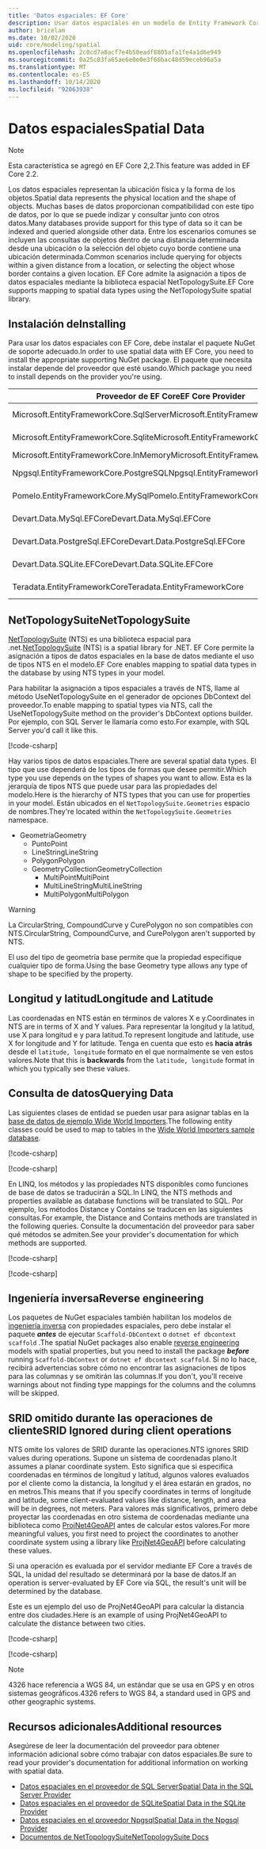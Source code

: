 ```yaml
---
title: 'Datos espaciales: EF Core'
description: Usar datos espaciales en un modelo de Entity Framework Core
author: bricelam
ms.date: 10/02/2020
uid: core/modeling/spatial
ms.openlocfilehash: 2c0cd7a8acf7e4b58eadf8805afa1fe4a1d6e949
ms.sourcegitcommit: 0a25c03fa65ae6e0e0e3f66bac48d59eceb96a5a
ms.translationtype: MT
ms.contentlocale: es-ES
ms.lasthandoff: 10/14/2020
ms.locfileid: "92063938"
---
```

# <a name="spatial-data"></a><span data-ttu-id="6e5df-103">Datos espaciales</span><span class="sxs-lookup"><span data-stu-id="6e5df-103">Spatial Data</span></span>

> [!NOTE]
> <span data-ttu-id="6e5df-104">Esta característica se agregó en EF Core 2,2.</span><span class="sxs-lookup"><span data-stu-id="6e5df-104">This feature was added in EF Core 2.2.</span></span>

<span data-ttu-id="6e5df-105">Los datos espaciales representan la ubicación física y la forma de los objetos.</span><span class="sxs-lookup"><span data-stu-id="6e5df-105">Spatial data represents the physical location and the shape of objects.</span></span> <span data-ttu-id="6e5df-106">Muchas bases de datos proporcionan compatibilidad con este tipo de datos, por lo que se puede indizar y consultar junto con otros datos.</span><span class="sxs-lookup"><span data-stu-id="6e5df-106">Many databases provide support for this type of data so it can be indexed and queried alongside other data.</span></span> <span data-ttu-id="6e5df-107">Entre los escenarios comunes se incluyen las consultas de objetos dentro de una distancia determinada desde una ubicación o la selección del objeto cuyo borde contiene una ubicación determinada.</span><span class="sxs-lookup"><span data-stu-id="6e5df-107">Common scenarios include querying for objects within a given distance from a location, or selecting the object whose border contains a given location.</span></span> <span data-ttu-id="6e5df-108">EF Core admite la asignación a tipos de datos espaciales mediante la biblioteca espacial NetTopologySuite.</span><span class="sxs-lookup"><span data-stu-id="6e5df-108">EF Core supports mapping to spatial data types using the NetTopologySuite spatial library.</span></span>

## <a name="installing"></a><span data-ttu-id="6e5df-109">Instalación de</span><span class="sxs-lookup"><span data-stu-id="6e5df-109">Installing</span></span>

<span data-ttu-id="6e5df-110">Para usar los datos espaciales con EF Core, debe instalar el paquete NuGet de soporte adecuado.</span><span class="sxs-lookup"><span data-stu-id="6e5df-110">In order to use spatial data with EF Core, you need to install the appropriate supporting NuGet package.</span></span> <span data-ttu-id="6e5df-111">El paquete que necesita instalar depende del proveedor que esté usando.</span><span class="sxs-lookup"><span data-stu-id="6e5df-111">Which package you need to install depends on the provider you're using.</span></span>

<span data-ttu-id="6e5df-112">Proveedor de EF Core</span><span class="sxs-lookup"><span data-stu-id="6e5df-112">EF Core Provider</span></span>                        | <span data-ttu-id="6e5df-113">Paquete de NuGet espacial</span><span class="sxs-lookup"><span data-stu-id="6e5df-113">Spatial NuGet Package</span></span>
--------------------------------------- | ---------------------
<span data-ttu-id="6e5df-114">Microsoft.EntityFrameworkCore.SqlServer</span><span class="sxs-lookup"><span data-stu-id="6e5df-114">Microsoft.EntityFrameworkCore.SqlServer</span></span> | [<span data-ttu-id="6e5df-115">Microsoft. EntityFrameworkCore. SqlServer. NetTopologySuite</span><span class="sxs-lookup"><span data-stu-id="6e5df-115">Microsoft.EntityFrameworkCore.SqlServer.NetTopologySuite</span></span>](https://www.nuget.org/packages/Microsoft.EntityFrameworkCore.SqlServer.NetTopologySuite)
<span data-ttu-id="6e5df-116">Microsoft.EntityFrameworkCore.Sqlite</span><span class="sxs-lookup"><span data-stu-id="6e5df-116">Microsoft.EntityFrameworkCore.Sqlite</span></span>    | [<span data-ttu-id="6e5df-117">Microsoft. EntityFrameworkCore. SQLite. NetTopologySuite</span><span class="sxs-lookup"><span data-stu-id="6e5df-117">Microsoft.EntityFrameworkCore.Sqlite.NetTopologySuite</span></span>](https://www.nuget.org/packages/Microsoft.EntityFrameworkCore.Sqlite.NetTopologySuite)
<span data-ttu-id="6e5df-118">Microsoft.EntityFrameworkCore.InMemory</span><span class="sxs-lookup"><span data-stu-id="6e5df-118">Microsoft.EntityFrameworkCore.InMemory</span></span>  | [<span data-ttu-id="6e5df-119">NetTopologySuite</span><span class="sxs-lookup"><span data-stu-id="6e5df-119">NetTopologySuite</span></span>](https://www.nuget.org/packages/NetTopologySuite)
<span data-ttu-id="6e5df-120">Npgsql.EntityFrameworkCore.PostgreSQL</span><span class="sxs-lookup"><span data-stu-id="6e5df-120">Npgsql.EntityFrameworkCore.PostgreSQL</span></span>   | [<span data-ttu-id="6e5df-121">Npgsql. EntityFrameworkCore. PostgreSQL. NetTopologySuite</span><span class="sxs-lookup"><span data-stu-id="6e5df-121">Npgsql.EntityFrameworkCore.PostgreSQL.NetTopologySuite</span></span>](https://www.nuget.org/packages/Npgsql.EntityFrameworkCore.PostgreSQL.NetTopologySuite)
<span data-ttu-id="6e5df-122">Pomelo.EntityFrameworkCore.MySql</span><span class="sxs-lookup"><span data-stu-id="6e5df-122">Pomelo.EntityFrameworkCore.MySql</span></span>        | [<span data-ttu-id="6e5df-123">Pomelo. EntityFrameworkCore. MySql. NetTopologySuite</span><span class="sxs-lookup"><span data-stu-id="6e5df-123">Pomelo.EntityFrameworkCore.MySql.NetTopologySuite</span></span>](https://www.nuget.org/packages/Pomelo.EntityFrameworkCore.MySql.NetTopologySuite)
<span data-ttu-id="6e5df-124">Devart.Data.MySql.EFCore</span><span class="sxs-lookup"><span data-stu-id="6e5df-124">Devart.Data.MySql.EFCore</span></span>                | [<span data-ttu-id="6e5df-125">Devart. Data. MySql. EFCore. NetTopologySuite</span><span class="sxs-lookup"><span data-stu-id="6e5df-125">Devart.Data.MySql.EFCore.NetTopologySuite</span></span>](https://www.nuget.org/packages/Devart.Data.MySql.EFCore.NetTopologySuite)
<span data-ttu-id="6e5df-126">Devart.Data.PostgreSql.EFCore</span><span class="sxs-lookup"><span data-stu-id="6e5df-126">Devart.Data.PostgreSql.EFCore</span></span>           | [<span data-ttu-id="6e5df-127">Devart. Data. PostgreSql. EFCore. NetTopologySuite</span><span class="sxs-lookup"><span data-stu-id="6e5df-127">Devart.Data.PostgreSql.EFCore.NetTopologySuite</span></span>](https://www.nuget.org/packages/Devart.Data.PostgreSql.EFCore.NetTopologySuite)
<span data-ttu-id="6e5df-128">Devart.Data.SQLite.EFCore</span><span class="sxs-lookup"><span data-stu-id="6e5df-128">Devart.Data.SQLite.EFCore</span></span>               | [<span data-ttu-id="6e5df-129">Devart. Data. SQLite. EFCore. NetTopologySuite</span><span class="sxs-lookup"><span data-stu-id="6e5df-129">Devart.Data.SQLite.EFCore.NetTopologySuite</span></span>](https://www.nuget.org/packages/Devart.Data.SQLite.EFCore.NetTopologySuite)
<span data-ttu-id="6e5df-130">Teradata.EntityFrameworkCore</span><span class="sxs-lookup"><span data-stu-id="6e5df-130">Teradata.EntityFrameworkCore</span></span>            | [<span data-ttu-id="6e5df-131">Teradata. EntityFrameworkCore. NetTopologySuite</span><span class="sxs-lookup"><span data-stu-id="6e5df-131">Teradata.EntityFrameworkCore.NetTopologySuite</span></span>](https://www.nuget.org/packages/Teradata.EntityFrameworkCore.NetTopologySuite)

## <a name="nettopologysuite"></a><span data-ttu-id="6e5df-132">NetTopologySuite</span><span class="sxs-lookup"><span data-stu-id="6e5df-132">NetTopologySuite</span></span>

<span data-ttu-id="6e5df-133">[NetTopologySuite](https://nettopologysuite.github.io/NetTopologySuite/) (NTS) es una biblioteca espacial para .net.</span><span class="sxs-lookup"><span data-stu-id="6e5df-133">[NetTopologySuite](https://nettopologysuite.github.io/NetTopologySuite/) (NTS) is a spatial library for .NET.</span></span> <span data-ttu-id="6e5df-134">EF Core permite la asignación a tipos de datos espaciales en la base de datos mediante el uso de tipos NTS en el modelo.</span><span class="sxs-lookup"><span data-stu-id="6e5df-134">EF Core enables mapping to spatial data types in the database by using NTS types in your model.</span></span>

<span data-ttu-id="6e5df-135">Para habilitar la asignación a tipos espaciales a través de NTS, llame al método UseNetTopologySuite en el generador de opciones DbContext del proveedor.</span><span class="sxs-lookup"><span data-stu-id="6e5df-135">To enable mapping to spatial types via NTS, call the UseNetTopologySuite method on the provider's DbContext options builder.</span></span> <span data-ttu-id="6e5df-136">Por ejemplo, con SQL Server le llamaría como esto.</span><span class="sxs-lookup"><span data-stu-id="6e5df-136">For example, with SQL Server you'd call it like this.</span></span>

[!code-csharp[](../../../samples/core/Spatial/SqlServer/Models/WideWorldImportersContext.cs?name=snippet_UseNetTopologySuite)]

<span data-ttu-id="6e5df-137">Hay varios tipos de datos espaciales.</span><span class="sxs-lookup"><span data-stu-id="6e5df-137">There are several spatial data types.</span></span> <span data-ttu-id="6e5df-138">El tipo que use dependerá de los tipos de formas que desee permitir.</span><span class="sxs-lookup"><span data-stu-id="6e5df-138">Which type you use depends on the types of shapes you want to allow.</span></span> <span data-ttu-id="6e5df-139">Esta es la jerarquía de tipos NTS que puede usar para las propiedades del modelo.</span><span class="sxs-lookup"><span data-stu-id="6e5df-139">Here is the hierarchy of NTS types that you can use for properties in your model.</span></span> <span data-ttu-id="6e5df-140">Están ubicados en el `NetTopologySuite.Geometries` espacio de nombres.</span><span class="sxs-lookup"><span data-stu-id="6e5df-140">They're located within the `NetTopologySuite.Geometries` namespace.</span></span>

* <span data-ttu-id="6e5df-141">Geometría</span><span class="sxs-lookup"><span data-stu-id="6e5df-141">Geometry</span></span>
  * <span data-ttu-id="6e5df-142">Punto</span><span class="sxs-lookup"><span data-stu-id="6e5df-142">Point</span></span>
  * <span data-ttu-id="6e5df-143">LineString</span><span class="sxs-lookup"><span data-stu-id="6e5df-143">LineString</span></span>
  * <span data-ttu-id="6e5df-144">Polygon</span><span class="sxs-lookup"><span data-stu-id="6e5df-144">Polygon</span></span>
  * <span data-ttu-id="6e5df-145">GeometryCollection</span><span class="sxs-lookup"><span data-stu-id="6e5df-145">GeometryCollection</span></span>
    * <span data-ttu-id="6e5df-146">MultiPoint</span><span class="sxs-lookup"><span data-stu-id="6e5df-146">MultiPoint</span></span>
    * <span data-ttu-id="6e5df-147">MultiLineString</span><span class="sxs-lookup"><span data-stu-id="6e5df-147">MultiLineString</span></span>
    * <span data-ttu-id="6e5df-148">MultiPolygon</span><span class="sxs-lookup"><span data-stu-id="6e5df-148">MultiPolygon</span></span>

> [!WARNING]
> <span data-ttu-id="6e5df-149">La CircularString, CompoundCurve y CurePolygon no son compatibles con NTS.</span><span class="sxs-lookup"><span data-stu-id="6e5df-149">CircularString, CompoundCurve, and CurePolygon aren't supported by NTS.</span></span>

<span data-ttu-id="6e5df-150">El uso del tipo de geometría base permite que la propiedad especifique cualquier tipo de forma.</span><span class="sxs-lookup"><span data-stu-id="6e5df-150">Using the base Geometry type allows any type of shape to be specified by the property.</span></span>

## <a name="longitude-and-latitude"></a><span data-ttu-id="6e5df-151">Longitud y latitud</span><span class="sxs-lookup"><span data-stu-id="6e5df-151">Longitude and Latitude</span></span>

<span data-ttu-id="6e5df-152">Las coordenadas en NTS están en términos de valores X e y.</span><span class="sxs-lookup"><span data-stu-id="6e5df-152">Coordinates in NTS are in terms of X and Y values.</span></span> <span data-ttu-id="6e5df-153">Para representar la longitud y la latitud, use X para longitud e y para latitud.</span><span class="sxs-lookup"><span data-stu-id="6e5df-153">To represent longitude and latitude, use X for longitude and Y for latitude.</span></span> <span data-ttu-id="6e5df-154">Tenga en cuenta que esto es **hacia atrás** desde el `latitude, longitude` formato en el que normalmente se ven estos valores.</span><span class="sxs-lookup"><span data-stu-id="6e5df-154">Note that this is **backwards** from the `latitude, longitude` format in which you typically see these values.</span></span>

## <a name="querying-data"></a><span data-ttu-id="6e5df-155">Consulta de datos</span><span class="sxs-lookup"><span data-stu-id="6e5df-155">Querying Data</span></span>

<span data-ttu-id="6e5df-156">Las siguientes clases de entidad se pueden usar para asignar tablas en la [base de datos de ejemplo Wide World Importers](https://go.microsoft.com/fwlink/?LinkID=800630).</span><span class="sxs-lookup"><span data-stu-id="6e5df-156">The following entity classes could be used to map to tables in the [Wide World Importers sample database](https://go.microsoft.com/fwlink/?LinkID=800630).</span></span>

[!code-csharp[](../../../samples/core/Spatial/SqlServer/Models/City.cs?name=snippet_City)]

[!code-csharp[](../../../samples/core/Spatial/SqlServer/Models/Country.cs?name=snippet_Country)]

<span data-ttu-id="6e5df-157">En LINQ, los métodos y las propiedades NTS disponibles como funciones de base de datos se traducirán a SQL.</span><span class="sxs-lookup"><span data-stu-id="6e5df-157">In LINQ, the NTS methods and properties available as database functions will be translated to SQL.</span></span> <span data-ttu-id="6e5df-158">Por ejemplo, los métodos Distance y Contains se traducen en las siguientes consultas.</span><span class="sxs-lookup"><span data-stu-id="6e5df-158">For example, the Distance and Contains methods are translated in the following queries.</span></span> <span data-ttu-id="6e5df-159">Consulte la documentación del proveedor para saber qué métodos se admiten.</span><span class="sxs-lookup"><span data-stu-id="6e5df-159">See your provider's documentation for which methods are supported.</span></span>

[!code-csharp[](../../../samples/core/Spatial/SqlServer/Program.cs?name=snippet_Distance)]

[!code-csharp[](../../../samples/core/Spatial/SqlServer/Program.cs?name=snippet_Contains)]

## <a name="reverse-engineering"></a><span data-ttu-id="6e5df-160">Ingeniería inversa</span><span class="sxs-lookup"><span data-stu-id="6e5df-160">Reverse engineering</span></span>

<span data-ttu-id="6e5df-161">Los paquetes de NuGet espaciales también habilitan los modelos de [ingeniería inversa](xref:core/managing-schemas/scaffolding) con propiedades espaciales, pero debe instalar el paquete ***antes*** de ejecutar `Scaffold-DbContext` o `dotnet ef dbcontext scaffold` .</span><span class="sxs-lookup"><span data-stu-id="6e5df-161">The spatial NuGet packages also enable [reverse engineering](xref:core/managing-schemas/scaffolding) models with spatial properties, but you need to install the package ***before*** running `Scaffold-DbContext` or `dotnet ef dbcontext scaffold`.</span></span> <span data-ttu-id="6e5df-162">Si no lo hace, recibirá advertencias sobre cómo no encontrar las asignaciones de tipos para las columnas y se omitirán las columnas.</span><span class="sxs-lookup"><span data-stu-id="6e5df-162">If you don't, you'll receive warnings about not finding type mappings for the columns and the columns will be skipped.</span></span>

## <a name="srid-ignored-during-client-operations"></a><span data-ttu-id="6e5df-163">SRID omitido durante las operaciones de cliente</span><span class="sxs-lookup"><span data-stu-id="6e5df-163">SRID Ignored during client operations</span></span>

<span data-ttu-id="6e5df-164">NTS omite los valores de SRID durante las operaciones.</span><span class="sxs-lookup"><span data-stu-id="6e5df-164">NTS ignores SRID values during operations.</span></span> <span data-ttu-id="6e5df-165">Supone un sistema de coordenadas plano.</span><span class="sxs-lookup"><span data-stu-id="6e5df-165">It assumes a planar coordinate system.</span></span> <span data-ttu-id="6e5df-166">Esto significa que si especifica coordenadas en términos de longitud y latitud, algunos valores evaluados por el cliente como la distancia, la longitud y el área estarán en grados, no en metros.</span><span class="sxs-lookup"><span data-stu-id="6e5df-166">This means that if you specify coordinates in terms of longitude and latitude, some client-evaluated values like distance, length, and area will be in degrees, not meters.</span></span> <span data-ttu-id="6e5df-167">Para valores más significativos, primero debe proyectar las coordenadas en otro sistema de coordenadas mediante una biblioteca como [ProjNet4GeoAPI](https://github.com/NetTopologySuite/ProjNet4GeoAPI) antes de calcular estos valores.</span><span class="sxs-lookup"><span data-stu-id="6e5df-167">For more meaningful values, you first need to project the coordinates to another coordinate system using a library like [ProjNet4GeoAPI](https://github.com/NetTopologySuite/ProjNet4GeoAPI) before calculating these values.</span></span>

<span data-ttu-id="6e5df-168">Si una operación es evaluada por el servidor mediante EF Core a través de SQL, la unidad del resultado se determinará por la base de datos.</span><span class="sxs-lookup"><span data-stu-id="6e5df-168">If an operation is server-evaluated by EF Core via SQL, the result's unit will be determined by the database.</span></span>

<span data-ttu-id="6e5df-169">Este es un ejemplo del uso de ProjNet4GeoAPI para calcular la distancia entre dos ciudades.</span><span class="sxs-lookup"><span data-stu-id="6e5df-169">Here is an example of using ProjNet4GeoAPI to calculate the distance between two cities.</span></span>

[!code-csharp[](../../../samples/core/Spatial/Projections/GeometryExtensions.cs?name=snippet_GeometryExtensions)]

[!code-csharp[](../../../samples/core/Spatial/Projections/Program.cs?name=snippet_ProjectTo)]

> [!NOTE]
> <span data-ttu-id="6e5df-170">4326 hace referencia a WGS 84, un estándar que se usa en GPS y en otros sistemas geográficos.</span><span class="sxs-lookup"><span data-stu-id="6e5df-170">4326 refers to WGS 84, a standard used in GPS and other geographic systems.</span></span>

## <a name="additional-resources"></a><span data-ttu-id="6e5df-171">Recursos adicionales</span><span class="sxs-lookup"><span data-stu-id="6e5df-171">Additional resources</span></span>

<span data-ttu-id="6e5df-172">Asegúrese de leer la documentación del proveedor para obtener información adicional sobre cómo trabajar con datos espaciales.</span><span class="sxs-lookup"><span data-stu-id="6e5df-172">Be sure to read your provider's documentation for additional information on working with spatial data.</span></span>

* [<span data-ttu-id="6e5df-173">Datos espaciales en el proveedor de SQL Server</span><span class="sxs-lookup"><span data-stu-id="6e5df-173">Spatial Data in the SQL Server Provider</span></span>](xref:core/providers/sql-server/spatial)
* [<span data-ttu-id="6e5df-174">Datos espaciales en el proveedor de SQLite</span><span class="sxs-lookup"><span data-stu-id="6e5df-174">Spatial Data in the SQLite Provider</span></span>](xref:core/providers/sqlite/spatial)
* [<span data-ttu-id="6e5df-175">Datos espaciales en el proveedor Npgsql</span><span class="sxs-lookup"><span data-stu-id="6e5df-175">Spatial Data in the Npgsql Provider</span></span>](https://www.npgsql.org/efcore/mapping/nts.html)
* [<span data-ttu-id="6e5df-176">Documentos de NetTopologySuite</span><span class="sxs-lookup"><span data-stu-id="6e5df-176">NetTopologySuite Docs</span></span>](https://nettopologysuite.github.io/NetTopologySuite/)
